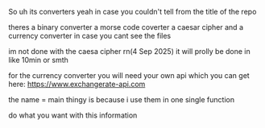 So uh its converters yeah in case you couldn't tell from the title of the repo 

theres a binary converter a morse code coverter a caesar cipher and a currency converter in case you cant see the files

im not done with the caesa cipher rn(4 Sep 2025) it will prolly be done in like 10min or smth

for the currency converter you will need your own api which you can get here: https://www.exchangerate-api.com 

the name = main thingy is because i use them in one single function

do what you want with this information
